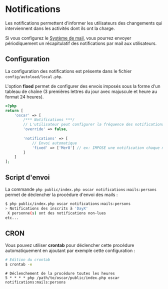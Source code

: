 # Notifications

Les notifications permettent d'informer les utilisateurs des changements qui interviennent dans les activités dont ils ont la charge.

Si vous configurez le [Système de mail](./mailer.md), vous pourrez envoyer périodiquement un récapitulatif des notifications par mail aux utilisateurs.

## Configuration

La configuration des notifications est présente dans le fichier `config/autoload/local.php`.

L'option **fixed** permet de configurer des envois imposés sous la forme d'un tableau de chaîne (3 premières lettres du jour avec majuscule et heure au format 24 heures).

```php
<?php
return [
    'oscar' => [
        /*** Notifications ***/
        // L'utilisateur peut configurer la fréquence des notifications
        'override' => false,
        
        'notifications' => [
            // Envoi automatique
            'fixed' => ['Mer8'] // ex: IMPOSE une notification chaque mercredis à 8 heures
        ]  
    ]
];
```

## Script d'envoi

La commande `php public/index.php oscar notifications:mails:persons` permet de déclencher la procédure d'envoi des mails : 

```bash
$ php public/index.php oscar notifications:mails:persons
> Notifications des inscrits à 'DayX'
 X personne(s) ont des notifications non-lues
etc...
```

## CRON

Vous pouvez utiliser **crontab** pour déclencher cette procédure automatiquement en ajoutant par exemple cette configuration : 

```bash
# Edition du crontab
$ crontab -e
```

```cron
# Déclenchement de la procédure toutes les heures
5 * * * * php /path/to/oscar/public/index.php oscar notifications:mails:persons
```
